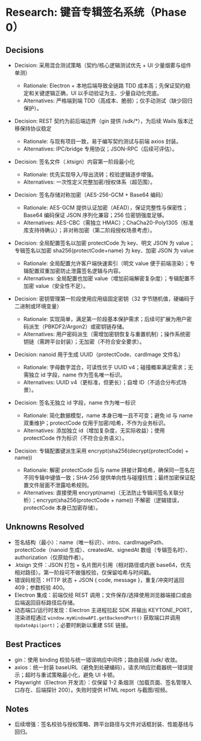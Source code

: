 # Research: 键音专辑签名系统（Phase 0）

## Decisions

- Decision: 采用混合测试策略（契约/核心逻辑测试优先 + UI 少量烟雾与组件单测）
  - Rationale: Electron + 本地后端导致全链路 TDD 成本高；先保证契约稳定和关键逻辑正确，UI 以手动验证为主、少量自动化兜底。
  - Alternatives: 严格端到端 TDD（高成本、脆弱）；仅手动测试（缺少回归保护）。

- Decision: REST 契约为前后端边界（gin 提供 /sdk/*），为后续 Wails 版本迁移保持协议稳定
  - Rationale: 与现有项目一致，易于编写契约测试与前端 axios 封装。
  - Alternatives: IPC/bridge 专用协议；JSON-RPC（后续可评估）。

- Decision: 签名文件（.ktsign）内容第一阶段最小化
  - Rationale: 优先实现导入/导出流转；校验逻辑逐步增强。
  - Alternatives: 一次性定义完整加密/授权体系（超范围）。

- Decision: 签名存储对称加密（AES-256-GCM + Base64 编码）
  - Rationale: AES-GCM 提供认证加密（AEAD），保证完整性与保密性；Base64 编码保证 JSON 序列化兼容；256 位密钥强度足够。
  - Alternatives: AES-CBC（需独立 HMAC）；ChaCha20-Poly1305（标准库支持待确认）；非对称加密（第二阶段授权场景考虑）。

- Decision: 全局配置签名以加密 protectCode 为 key、明文 JSON 为 value；专辑签名以加密 sha256(protectCode+name) 为 key、加密 JSON 为 value
  - Rationale: 全局配置允许客户端快速索引（明文 value 便于前端渲染）；专辑配置双重加密防止泄露签名逻辑与内容。
  - Alternatives: 全局配置也加密 value（增加前端解密复杂度）；专辑配置不加密 value（安全性不足）。

- Decision: 密钥管理第一阶段使用应用级固定密钥（32 字节随机值，硬编码于二进制或环境变量）
  - Rationale: 实现简单，满足第一阶段基本保护需求；后续可扩展为用户密码派生（PBKDF2/Argon2）或密钥链存储。
  - Alternatives: 用户密码派生（需增加密钥恢复与重置机制）；操作系统密钥链（需跨平台封装）；无加密（不符合安全要求）。

- Decision: nanoid 用于生成 UUID（protectCode、cardImage 文件名）
  - Rationale: 字母数字混合，可读性优于 UUID v4；碰撞概率满足需求；无需独立 id 字段，name 作为签名唯一标识。
  - Alternatives: UUID v4（更标准，但更长）；自增 ID（不适合分布式场景）。

- Decision: 签名无独立 id 字段，name 作为唯一标识
  - Rationale: 简化数据模型，name 本身已唯一且不可变；避免 id 与 name 双重维护；protectCode 仅用于加密/哈希，不作为业务标识。
  - Alternatives: 添加独立 id（增加复杂度，无实际收益）；使用 protectCode 作为标识（不符合业务语义）。

- Decision: 专辑配置键派生采用 encrypt(sha256(decrypt(protectCode) + name))
  - Rationale: 解密 protectCode 后与 name 拼接计算哈希，确保同一签名在不同专辑中键值一致；SHA-256 提供单向性与碰撞抗性；最终加密保证配置文件层面不泄露哈希规则。
  - Alternatives: 直接使用 encrypt(name)（无法防止专辑间签名关联分析）；encrypt(sha256(protectCode + name)) 不解密（逻辑错误，protectCode 本身已加密存储）。

## Unknowns Resolved

- 签名结构（最小）：name（唯一标识）、intro、cardImagePath、protectCode（nanoid 生成）、createdAt、signedAt 数组（专辑签名时）、authorization（仅原始作者）。
- .ktsign 文件：JSON 打包 + 名片图片引用（相对路径或内嵌 base64，优先相对路径）。第一阶段可不做强校验，仅保留哈希与时间戳。
- 错误码规范：HTTP 状态 + JSON { code, message }，重复/冲突时返回 409；参数校验 400。
- Electron 集成：前端仅经 REST 调用；文件保存/选择使用浏览器端接口或由后端返回目标路径后存储。
- 动态端口/运行时发现：Electron 主进程拉起 SDK 并输出 KEYTONE_PORT，渲染进程通过 `window.myWindowAPI.getBackendPort()` 获取端口并调用 `UpdateApi(port)`；必要时刷新以重建 SSE 链接。

## Best Practices

- gin：使用 binding 校验与统一错误响应中间件；路由前缀 /sdk/ 收敛。
- axios：统一封装 baseURL（避免到处硬编码），请求/响应拦截器统一错误提示；超时与重试策略最小化，避免 UI 卡顿。
- Playwright（Electron 开发流）：仅保留 1-2 条烟测（加载页面、签名管理入口存在、后端探针 200）。失败时提供 HTML report 与截图/视频。

## Notes

- 后续增强：签名校验与授权策略、跨平台路径与文件对话框封装、性能基线与回归。
